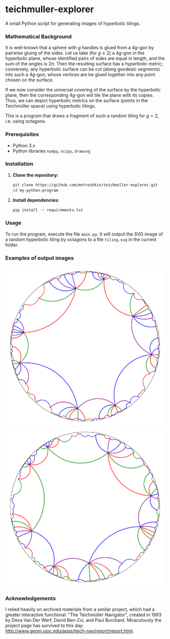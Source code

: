 # teichmuller-explorer
A small Python script for generating images of hyperbolic tilings.

### Mathematical Background

It is well-known that a sphere with $g$ handles is glued from a $4g$-gon by pairwise gluing of the sides. Let us take (for $g \geq 2$) a $4g$-gon in the hyperbolic plane, whose identified pairs of sides are equal in length, and the sum of the angles is $2\pi$. Then the resulting surface has a hyperbolic metric; conversely, any hyperbolic surface can be cut (along geodesic segments) into such a $4g$-gon, whose vertices are be glued together into any point chosen on the surface.

If we now consider the universal covering of the surface by the hyperbolic plane, then the corresponding $4g$-gon will tile the plane with its copies. Thus, we can depict hyperbolic metrics on the surface (points in the Teichmüller space) using hyperbolic tilings.

This is a program that draws a fragment of such a random tiling for $g=2$, i.e. using octagons.

### Prerequisites

* Python 3.x
* Python libraries `numpy`, `scipy`, `drawsvg`

### Installation

1. **Clone the repository:**
   
   ```bash
   git clone https://github.com/mntroshkin/teichmuller-explorer.git
   cd my-python-program
   ```

2. **Install dependencies:**
   ```bash
   pip install -r requirements.txt
   ```

### Usage

To run the program, execute the file `main.py`. It will output the SVG image of a random hyperbolic tiling by octagons to a file `tiling.svg` in the current folder.

### Examples of output images

![Output example 1](https://github.com/mntroshkin/teichmuller-explorer/blob/main/output_example1.png?raw=true)
![Output example 2](https://github.com/mntroshkin/teichmuller-explorer/blob/main/output_example2.png?raw=true)

### Acknowledgements

I relied heavily on archived materials from a similar project, which had a greater interactive functional: "The Teichmüller Navigator", created in 1993 by Deva Van Der Werf, David Ben-Zvi, and Paul Burchard. Miraculously the project page has survived to this day: http://www.geom.uiuc.edu/apps/teich-nav/report/report.html.

